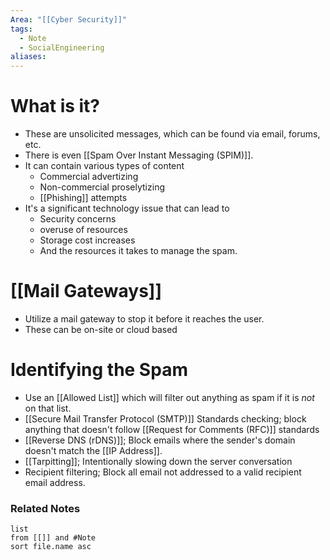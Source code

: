 ```yaml
---
Area: "[[Cyber Security]]"
tags:
  - Note
  - SocialEngineering
aliases:
---
```

# What is it?
- These are unsolicited messages, which can be found via email, forums, etc.
- There is even [[Spam Over Instant Messaging (SPIM)]].
- It can contain various types of content
	- Commercial advertizing
	- Non-commercial proselytizing
	- [[Phishing]] attempts
- It's a significant technology issue that can lead to
	- Security concerns
	- overuse of resources
	- Storage cost increases
	- And the resources it takes to manage the spam.
# [[Mail Gateways]]
- Utilize a mail gateway to stop it before it reaches the user.
- These can be on-site or cloud based
# Identifying the Spam
- Use an [[Allowed List]] which will filter out anything as spam if it is _not_ on that list.
- [[Secure Mail Transfer Protocol (SMTP)]] Standards checking; block anything that doesn't follow [[Request for Comments (RFC)]] standards
- [[Reverse DNS (rDNS)]]; Block emails where the sender's domain doesn't match the [[IP Address]].
- [[Tarpitting]]; Intentionally slowing down the server conversation
- Recipient filtering; Block all email not addressed to a valid recipient email address.

### Related Notes
```dataview
list
from [[]] and #Note 
sort file.name asc
```
